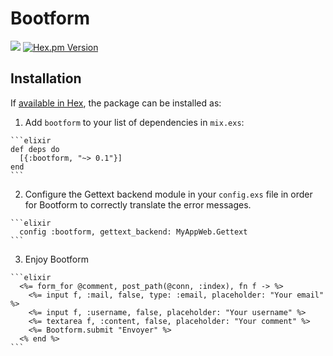 # Bootform

[![](https://travis-ci.org/Grafikart/elixir-bootform.svg)](https://travis-ci.org/Grafikart/elixir-bootform)
[![Hex.pm Version](http://img.shields.io/hexpm/v/bootform.svg)](https://hex.pm/packages/bootform)

## Installation

If [available in Hex](https://hex.pm/docs/publish), the package can be installed as:

  1. Add `bootform` to your list of dependencies in `mix.exs`:

    ```elixir
    def deps do
      [{:bootform, "~> 0.1"}]
    end
    ```

  2. Configure the Gettext backend module in your `config.exs` file in order for Bootform to correctly translate the error messages.

    ```elixir
      config :bootform, gettext_backend: MyAppWeb.Gettext
    ```

  3. Enjoy Bootform

    ```elixir
      <%= form_for @comment, post_path(@conn, :index), fn f -> %>
        <%= input f, :mail, false, type: :email, placeholder: "Your email" %>
        <%= input f, :username, false, placeholder: "Your username" %>
        <%= textarea f, :content, false, placeholder: "Your comment" %>
        <%= Bootform.submit "Envoyer" %>
      <% end %>
    ```
